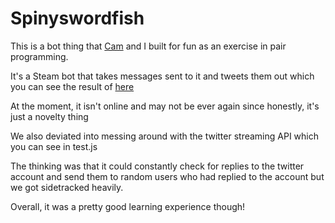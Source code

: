 # Spinyswordfish

This is a bot thing that [Cam](https://github.com/cam-shotter) and I built for fun as an exercise in pair programming.

It's a Steam bot that takes messages sent to it and tweets them out which you can see the result of [here](https://twitter.com/spinyswordfish)

At the moment, it isn't online and may not be ever again since honestly, it's just a novelty thing

We also deviated into messing around with the twitter streaming API which you can see in test.js

The thinking was that it could constantly check for replies to the twitter account and send them to random users who had replied to the account but we got sidetracked heavily.

Overall, it was a pretty good learning experience though!